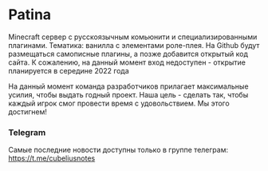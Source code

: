 # Patina
Minecraft сервер с русскоязычным комьюнити и специализированными плагинами. Тематика: ванилла с элементами роле-плея. На Github будут размещаться самописные плагины, а позже добавится открытый код сайта. К сожалению, на данный момент вход недоступен - открытие планируется в середине 2022 года

На данный момент команда разработчиков прилагает максимальные усилия, чтобы выдать годный проект. Наша цель - сделать так, чтобы каждый игрок смог провести время с удовольствием. Мы этого достигнем! 

### Telegram
Самые последние новости доступны только в группе телеграм: https://t.me/cubeliusnotes


